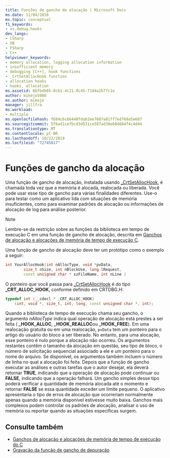 ```yaml
---
title: Funções de gancho de alocação | Microsoft Docs
ms.date: 11/04/2016
ms.topic: conceptual
f1_keywords:
- vs.debug.hooks
dev_langs:
- CSharp
- VB
- FSharp
- C++
helpviewer_keywords:
- memory allocation, logging allocation information
- insufficient memory
- debugging [C++], hook functions
- _CrtSetAllocHook function
- allocation hooks
- hooks, allocation
ms.assetid: 6bfbdb65-8cb1-4c21-8c45-7194a2b77c1e
author: mikejo5000
ms.author: mikejo
manager: jillfra
ms.workload:
- multiple
ms.openlocfilehash: f684c6c66448fdab2ee7607a81ff7ed769a5e607
ms.sourcegitcommit: 5f6ad1cefbcd3d531ce587ad30e684684f4c4d44
ms.translationtype: MT
ms.contentlocale: pt-BR
ms.lasthandoff: 10/22/2019
ms.locfileid: "72745817"
---
```

# <a name="allocation-hook-functions"></a>Funções de gancho da alocação
Uma função de gancho de alocação, instalada usando [_CrtSetAllocHook](/cpp/c-runtime-library/reference/crtsetallochook), é chamada toda vez que a memória é alocada, realocada ou liberada. Você pode usar esse tipo de gancho para várias finalidades diferentes. Use-o para testar como um aplicativo lida com situações de memória insuficientes, como para examinar padrões de alocação ou informações de alocação de log para análise posterior.

> [!NOTE]
> Lembre-se da restrição sobre as funções da biblioteca em tempo de execução C em uma função de gancho de alocação, descrita em [Ganchos de alocação e alocações de memória de tempo de execução C](../debugger/allocation-hooks-and-c-run-time-memory-allocations.md).

 Uma função de gancho de alocação deve ter um protótipo como o exemplo a seguir:

```cpp
int YourAllocHook(int nAllocType, void *pvData,
        size_t nSize, int nBlockUse, long lRequest,
        const unsigned char * szFileName, int nLine )
```

 O ponteiro que você passa para [_CrtSetAllocHook](/cpp/c-runtime-library/reference/crtsetallochook) é do tipo **_CRT_ALLOC_HOOK**, conforme definido em CRTDBG.H:

```cpp
typedef int (__cdecl * _CRT_ALLOC_HOOK)
    (int, void *, size_t, int, long, const unsigned char *, int);
```

 Quando a biblioteca de tempo de execução chama seu gancho, o argumento *nAllocType* indica qual operação de alocação está prestes a ser feita ( **_HOOK_ALLOC**, **_HOOK_REALLOC**ou **_HOOK_FREE**). Em uma realocação gratuita ou em uma realocação, `pvData` tem um ponteiro para o artigo do usuário do bloco a ser liberado. No entanto, para uma alocação, esse ponteiro é nulo porque a alocação não ocorreu. Os argumentos restantes contêm o tamanho da alocação em questão, seu tipo de bloco, o número de solicitação sequencial associado a ele e um ponteiro para o nome do arquivo. Se disponível, os argumentos também incluem o número de linha no qual a alocação foi feita. Depois que a função de gancho executar as análises e outras tarefas que o autor desejar, ela deverá retornar **TRUE**, indicando que a operação de alocação pode continuar ou **FALSE**, indicando que a operação falhará. Um gancho simples desse tipo poderá verificar a quantidade de memória alocada até o momento e retornar **FALSE** se essa quantidade exceder um limite pequeno. O aplicativo apresentaria o tipo de erros de alocação que ocorreriam normalmente apenas quando a memória disponível estivesse muito baixa. Ganchos mais complexos podem controlar os padrões de alocação, analisar o uso de memória ou reportar quando as situações específicas surgem.

## <a name="see-also"></a>Consulte também

- [Ganchos de alocação e alocações de memória de tempo de execução do C](../debugger/allocation-hooks-and-c-run-time-memory-allocations.md)
- [Gravação da função de gancho de depuração](../debugger/debug-hook-function-writing.md)